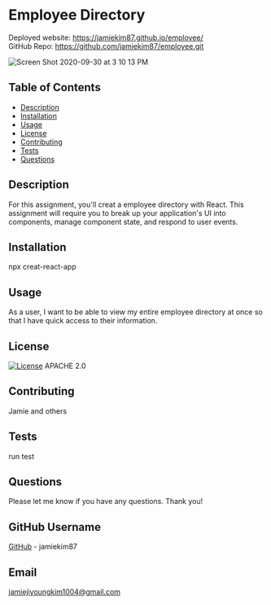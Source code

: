 # Employee Directory 

   Deployed website: https://jamiekim87.github.io/employee/ <br>
   GitHub Repo:  https://github.com/jamiekim87/employee.git <br>
  
   ![Screen Shot 2020-09-30 at 3 10 13 PM](https://user-images.githubusercontent.com/64169844/94745248-2be97b00-032f-11eb-965d-bdaa20630956.png)
  
   ## Table of Contents

   - [Description](#description)
   - [Installation](#installation)
   - [Usage](#usage)
   - [License](#license)
   - [Contributing](#contributing)
   - [Tests](#tests)
   - [Questions](#questions)

   ## Description 
   For this assignment, you'll creat a employee directory with React. This assignment will require you to break up your application's UI       into components, manage component      state, and respond to user events. 


   ## Installation 
   npx creat-react-app <foldername>

   ## Usage 
   As a user, I want to be able to view my entire employee directory at once so that I have quick access to their information.

   ## License 
   [![License](https://img.shields.io/badge/License-Apache%202.0-blue.svg)](https://opensource.org/licenses/Apache-2.0)
   APACHE 2.0

   ## Contributing 
   Jamie and others

   ## Tests 
   run test
    
   ## Questions 
    
   Please let me know if you have any questions. Thank you!
    
   ## GitHub Username 
  
   [GitHub](https://github.com/jamiekim87/employee/) - jamiekim87
  
   ## Email 
  
   jamiejiyoungkim1004@gmail.com
